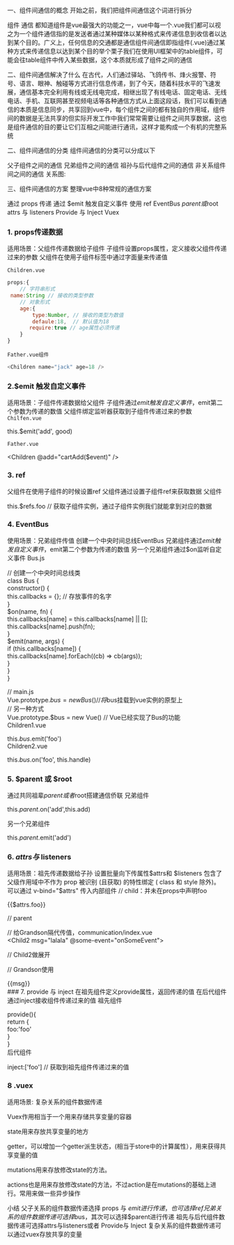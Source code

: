 一、组件间通信的概念
开始之前，我们把组件间通信这个词进行拆分

组件
通信
都知道组件是vue最强大的功能之一，vue中每一个.vue我们都可以视之为一个组件通信指的是发送者通过某种媒体以某种格式来传递信息到收信者以达到某个目的。广义上，任何信息的交通都是通信组件间通信即指组件(.vue)通过某种方式来传递信息以达到某个目的举个栗子我们在使用UI框架中的table组件，可能会往table组件中传入某些数据，这个本质就形成了组件之间的通信

二、组件间通信解决了什么
在古代，人们通过驿站、飞鸽传书、烽火报警、符号、语言、眼神、触碰等方式进行信息传递，到了今天，随着科技水平的飞速发展，通信基本完全利用有线或无线电完成，相继出现了有线电话、固定电话、无线电话、手机、互联网甚至视频电话等各种通信方式从上面这段话，我们可以看到通信的本质是信息同步，共享回到vue中，每个组件之间的都有独自的作用域，组件间的数据是无法共享的但实际开发工作中我们常常需要让组件之间共享数据，这也是组件通信的目的要让它们互相之间能进行通讯，这样才能构成一个有机的完整系统

二、组件间通信的分类
组件间通信的分类可以分成以下

父子组件之间的通信
兄弟组件之间的通信
祖孙与后代组件之间的通信
非关系组件间之间的通信
关系图:



三、组件间通信的方案
整理vue中8种常规的通信方案

通过 props 传递
通过 $emit 触发自定义事件
使用 ref
EventBus
$parent 或$root
attrs 与 listeners
Provide 与 Inject
Vuex

### 1. props传递数据


适用场景：父组件传递数据给子组件
子组件设置props属性，定义接收父组件传递过来的参数
父组件在使用子组件标签中通过字面量来传递值

`Children.vue`
```js
props:{  
    // 字符串形式  
 name:String // 接收的类型参数  
    // 对象形式  
    age:{    
        type:Number, // 接收的类型为数值  
        defaule:18,  // 默认值为18  
       require:true // age属性必须传递  
    }  
}  
```

`Father.vue组件`
```js
<Children name="jack" age=18 />  
```


### 2.$emit 触发自定义事件
适用场景：子组件传递数据给父组件
子组件通过$emit触发自定义事件，$emit第二个参数为传递的数值
父组件绑定监听器获取到子组件传递过来的参数
`Chilfen.vue`

this.$emit('add', good)  


`Father.vue`

<Children @add="cartAdd($event)" />  

### 3. ref
父组件在使用子组件的时候设置ref
父组件通过设置子组件ref来获取数据
父组件

<Children ref="foo" />  
  
this.$refs.foo  // 获取子组件实例，通过子组件实例我们就能拿到对应的数据  


### 4. EventBus
使用场景：兄弟组件传值
创建一个中央时间总线EventBus
兄弟组件通过$emit触发自定义事件，$emit第二个参数为传递的数值
另一个兄弟组件通过$on监听自定义事件
Bus.js

// 创建一个中央时间总线类  
class Bus {  
  constructor() {  
    this.callbacks = {};   // 存放事件的名字  
  }  
  $on(name, fn) {  
    this.callbacks[name] = this.callbacks[name] || [];  
    this.callbacks[name].push(fn);  
  }  
  $emit(name, args) {  
    if (this.callbacks[name]) {  
      this.callbacks[name].forEach((cb) => cb(args));  
    }  
  }  
}  
  
// main.js  
Vue.prototype.$bus = new Bus() // 将$bus挂载到vue实例的原型上  
// 另一种方式  
Vue.prototype.$bus = new Vue() // Vue已经实现了Bus的功能  
Children1.vue

this.$bus.$emit('foo')  
Children2.vue

this.$bus.$on('foo', this.handle)  

### 5. $parent 或 $root
通过共同祖辈$parent或者$root搭建通信侨联
兄弟组件

this.$parent.$on('add',this.add)

另一个兄弟组件

this.$parent.$emit('add')

### 6. $attrs 与$ listeners
适用场景：祖先传递数据给子孙
设置批量向下传属性$attrs和 $listeners
包含了父级作用域中不作为 prop 被识别 (且获取) 的特性绑定 ( class 和 style 除外)。
可以通过 v-bind="$attrs" 传⼊内部组件
// child：并未在props中声明foo  
<p>{{$attrs.foo}}</p>  

// parent  
<HelloWorld foo="foo"/>  


// 给Grandson隔代传值，communication/index.vue  
<Child2 msg="lalala" @some-event="onSomeEvent"></Child2>  
  
// Child2做展开  
<Grandson v-bind="$attrs" v-on="$listeners"></Grandson>  
  
// Grandson使⽤  
<div @click="$emit('some-event', 'msg from grandson')">  
{{msg}}  
</div>  
### 7. provide 与 inject
在祖先组件定义provide属性，返回传递的值
在后代组件通过inject接收组件传递过来的值
祖先组件

provide(){  
    return {  
        foo:'foo'  
    }  
}  
后代组件

inject:['foo'] // 获取到祖先组件传递过来的值  
### 8 .vuex
适用场景: 复杂关系的组件数据传递

Vuex作用相当于一个用来存储共享变量的容器 

state用来存放共享变量的地方

getter，可以增加一个getter派生状态，(相当于store中的计算属性），用来获得共享变量的值

mutations用来存放修改state的方法。

actions也是用来存放修改state的方法，不过action是在mutations的基础上进行。常用来做一些异步操作

小结
父子关系的组件数据传递选择 props  与 $emit进行传递，也可选择ref
兄弟关系的组件数据传递可选择$bus，其次可以选择$parent进行传递
祖先与后代组件数据传递可选择attrs与listeners或者 Provide与 Inject
复杂关系的组件数据传递可以通过vuex存放共享的变量
